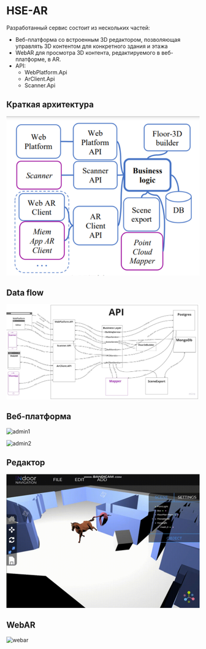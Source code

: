 # HSE-AR

Разработанный сервис состоит из нескольких частей:
* Веб-платформа со встроенным 3D редактором, позволяющая управлять 3D контентом для конкретного здания и этажа
* WebAR для просмотра 3D контента, редактируемого в веб-платформе, в AR.
* API:
  * WebPlatform.Api
  * ArClient.Api
  * Scanner.Api

## Краткая архитектура

![platform](https://github.com/HSE-AR/HSE-AR/blob/default/media/platform.png)

## Data flow

![data-flow](https://github.com/HSE-AR/HSE-AR/blob/default/media/Data-flow.jpg)

## Веб-платформа

![admin1](https://github.com/HSE-AR/HSE-AR/blob/default/media/admin1.gif)

![admin2](https://github.com/HSE-AR/HSE-AR/blob/default/media/admin2.gif)

## Редактор

![editor](https://github.com/HSE-AR/HSE-AR/blob/default/media/editor.gif)


## WebAR

![webar](https://github.com/HSE-AR/HSE-AR/blob/default/media/webar.gif)
